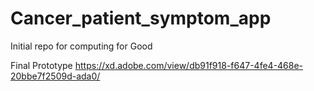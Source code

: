 # Cancer_patient_symptom_app
Initial repo for computing for Good

Final Prototype
https://xd.adobe.com/view/db91f918-f647-4fe4-468e-20bbe7f2509d-ada0/

